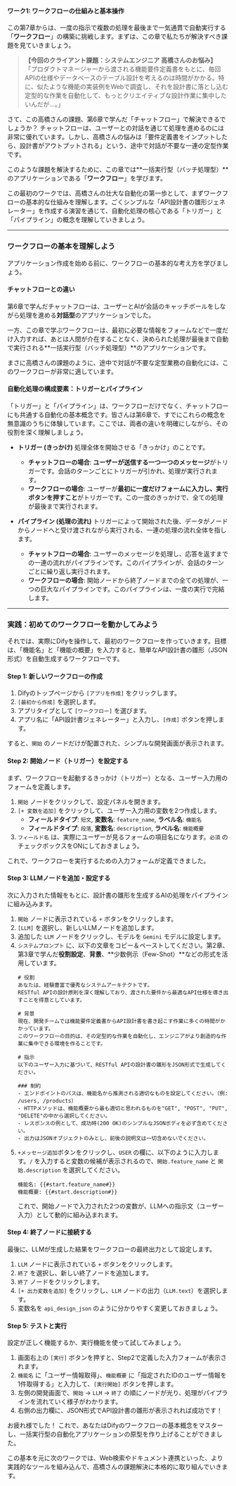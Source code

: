 #### ワーク1: ワークフローの仕組みと基本操作

この第7章からは、一度の指示で複数の処理を最後まで一気通貫で自動実行する「**ワークフロー**」の構築に挑戦します。まずは、この章で私たちが解決すべき課題を見ていきましょう。

> **【今回のクライアント課題：システムエンジニア 高橋さんのお悩み】**
> 「プロダクトマネージャーから渡される機能要件定義書をもとに、毎回APIの仕様やデータベースのテーブル設計を考えるのは時間がかかる。特に、似たような機能の実装例をWebで調査し、それを設計書に落とし込む定型的な作業を自動化して、もっとクリエイティブな設計作業に集中したいんだが…。」

さて、この高橋さんの課題、第6章で学んだ「チャットフロー」で解決できるでしょうか？
チャットフローは、ユーザーとの対話を通じて処理を進めるのには非常に優れています。しかし、高橋さんの悩みは「要件定義書をインプットしたら、設計書がアウトプットされる」という、途中で対話が不要な一連の定型作業です。

このような課題を解決するために、この章では**一括実行型（バッチ処理型）**のアプリケーションである「**ワークフロー**」を学びます。

この最初のワークでは、高橋さんの壮大な自動化の第一歩として、まずワークフローの基本的な仕組みを理解します。ごくシンプルな「API設計書の雛形ジェネレーター」を作成する演習を通じて、自動化処理の核心である「トリガー」と「パイプライン」の概念を理解していきましょう。

---

### ワークフローの基本を理解しよう

アプリケーション作成を始める前に、ワークフローの基本的な考え方を学びましょう。

#### チャットフローとの違い

第6章で学んだチャットフローは、ユーザーとAIが会話のキャッチボールをしながら処理を進める**対話型**のアプリケーションでした。

一方、この章で学ぶワークフローは、最初に必要な情報をフォームなどで一度だけ入力すれば、あとは人間が介在することなく、決められた処理が最後まで自動で実行される**一括実行型（バッチ処理型）**のアプリケーションです。

まさに高橋さんの課題のように、途中で対話が不要な定型業務の自動化には、このワークフローが非常に適しています。

#### 自動化処理の構成要素：トリガーとパイプライン

「トリガー」と「パイプライン」は、ワークフローだけでなく、チャットフローにも共通する自動化の基本概念です。皆さんは第6章で、すでにこれらの概念を無意識のうちに体験しています。ここでは、両者の違いを明確にしながら、その役割を深く理解しましょう。

* **トリガー (きっかけ)**
    処理全体を開始させる「きっかけ」のことです。
    * **チャットフローの場合**: **ユーザーが送信する一つ一つのメッセージ**がトリガーです。会話のターンごとにトリガーが引かれ、処理が実行されます。
    * **ワークフローの場合**: ユーザーが**最初に一度だけフォームに入力し、実行ボタンを押すこと**がトリガーです。この一度のきっかけで、全ての処理が最後まで実行されます。

* **パイプライン (処理の流れ)**
    トリガーによって開始された後、データがノードからノードへと受け渡されながら実行される、一連の処理の流れ全体を指します。
    * **チャットフローの場合**: ユーザーのメッセージを処理し、応答を返すまでの一連の流れがパイプラインです。このパイプラインが、会話のターンごとに繰り返し実行されます。
    * **ワークフローの場合**: 開始ノードから終了ノードまでの全ての処理が、一つの巨大なパイプラインです。このパイプラインは、一度の実行で完結します。

---

### 実践：初めてのワークフローを動かしてみよう

それでは、実際にDifyを操作して、最初のワークフローを作っていきます。目標は、「機能名」と「機能の概要」を入力すると、簡単なAPI設計書の雛形（JSON形式）を自動生成するワークフローです。

#### Step 1: 新しいワークフローの作成

1.  Difyのトップページから `[アプリを作成]` をクリックします。
2.  `[最初から作成]` を選択します。
3.  アプリタイプとして `[ワークフロー]` を選びます。
4.  アプリ名に「API設計書ジェネレーター」と入力し、`[作成]` ボタンを押します。

すると、`開始` のノードだけが配置された、シンプルな開発画面が表示されます。

#### Step 2: 開始ノード（トリガー）を設定する

まず、ワークフローを起動するきっかけ（トリガー）となる、ユーザー入力用のフォームを定義します。

1.  `開始` ノードをクリックして、設定パネルを開きます。
2.  `[+ 変数を追加]` をクリックして、ユーザー入力用の変数を2つ作成します。
    * **フィールドタイプ**: `短文`, **変数名**: `feature_name`, **ラベル名**: `機能名` 
    * **フィールドタイプ**: `段落`, **変数名**: `description`, **ラベル名**: `機能概要`
3.  `フィールド名` は、実際にユーザーが見るフォームの項目名になります。`必須` のチェックボックスをONにしておきましょう。

これで、ワークフローを実行するための入力フォームが定義できました。

#### Step 3: LLMノードを追加・設定する

次に入力された情報をもとに、設計書の雛形を生成するAIの処理をパイプラインに組み込みます。

1.  `開始` ノードに表示されている `+` ボタンをクリックします。
2.  `[LLM]` を選択し、新しいLLMノードを追加します。
3.  追加した `LLM` ノードをクリックし、モデルを `Gemini` モデルに設定します。
4.  `システムプロンプト` に、以下の文章をコピー＆ペーストしてください。第2章、第3章で学んだ**役割設定**、**背景**、**少数例示（Few-Shot）**などの形式を活用しています。
    ```
    # 役割
    あなたは、経験豊富で優秀なシステムアーキテクトです。
    RESTful APIの設計原則を深く理解しており、渡された要件から最適なAPI仕様を導き出すことを得意としています。

    # 背景
    現在、開発チームでは機能要件定義書からAPI設計書を書き起こす作業に多くの時間がかかっています。
    このワークフローの目的は、その定型的な作業を自動化し、エンジニアがより創造的な作業に集中できる環境を作ることです。

    # 指示
    以下のユーザー入力に基づいて、RESTful APIの設計書の雛形をJSON形式で生成してください。

    ### 制約
    - エンドポイントのパスは、機能名から推測される適切なものを設定してください。（例: /users, /products）
    - HTTPメソッドは、機能概要から最も適切と思われるものを"GET", "POST", "PUT", "DELETE"の中から選択してください。
    - レスポンスの例として、成功時(200 OK)のシンプルなJSONボディを必ず含めてください。
    - 出力はJSONオブジェクトのみとし、前後の説明文は一切含めないでください。
    ```
5.  `+メッセージ追加`ボタンをクリックし、`USER` の欄に、以下のように入力します。`/` を入力すると変数の候補が表示されるので、`開始.feature_name` と `開始.description` を選択してください。
    ```
    機能名: {{#start.feature_name#}}
    機能概要: {{#start.description#}}
    ```
    これで、開始ノードで入力された2つの変数が、LLMへの指示文（ユーザー入力）として動的に組み込まれます。

#### Step 4: 終了ノードに接続する

最後に、LLMが生成した結果をワークフローの最終出力として設定します。

1.  `LLM` ノードに表示されている `+` ボタンをクリックします。
2.  `終了` を選択し、新しい終了ノードを追加します。
3.  `終了` ノードをクリックします。
4.  `[+ 出力変数を追加]` をクリックし、`LLM` ノードの出力（`LLM.text`）を選択します。
5.  変数名を `api_design_json` のように分かりやすく変更しておきましょう。

#### Step 5: テストと実行

設定が正しく機能するか、実行機能を使って試してみましょう。

1.  画面右上の `[実行]` ボタンを押すと、Step2で定義した入力フォームが表示されます。
2.  `機能名` に「ユーザー情報取得」、`機能概要` に「指定されたIDのユーザー情報を1件取得する」と入力して、`[実行開始]` ボタンを押します。
3.  左側の開発画面で、`開始` → `LLM` → `終了` の順にノードが光り、処理がパイプラインを流れていく様子がわかります。
4.  右側の出力欄に、JSON形式でAPI設計書の雛形が表示されれば成功です！

お疲れ様でした！ これで、あなたはDifyのワークフローの基本概念をマスターし、一括実行型の自動化アプリケーションの原型を作り上げることができました。

この基本を元に次のワークでは、Web検索やドキュメント連携といった、より実践的なツールを組み込んで、高橋さんの課題解決に本格的に取り組んでいきます。